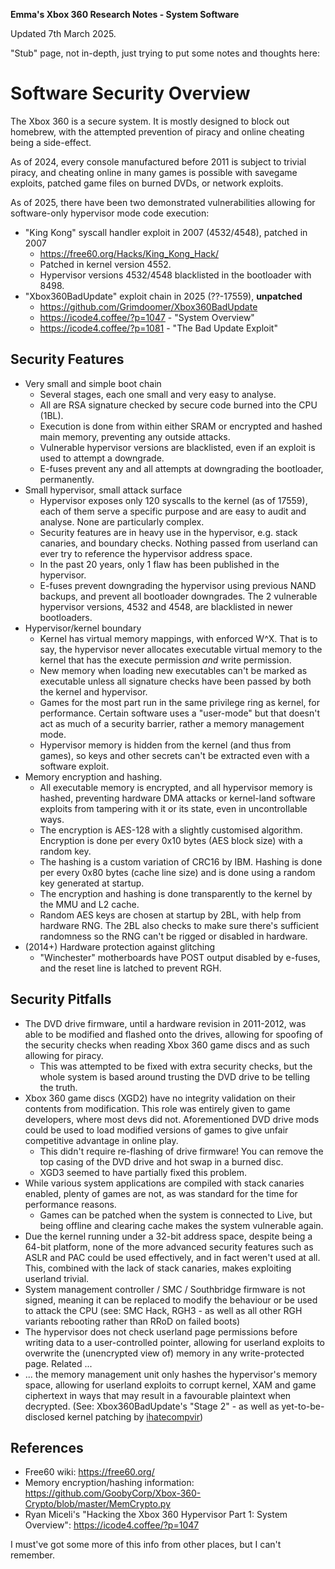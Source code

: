 **Emma's Xbox 360 Research Notes - System Software**

Updated 7th March 2025.

"Stub" page, not in-depth, just trying to put some notes and thoughts here:

# Software Security Overview

The Xbox 360 is a secure system. It is mostly designed to block out homebrew,
with the attempted prevention of piracy and online cheating being a side-effect.

As of 2024, every console manufactured before 2011 is subject to trivial
piracy, and cheating online in many games is possible with savegame exploits,
patched game files on burned DVDs, or network exploits.

As of 2025, there have been two demonstrated vulnerabilities allowing for
software-only hypervisor mode code execution:
- "King Kong" syscall handler exploit in 2007 (4532/4548), patched in 2007
  - https://free60.org/Hacks/King_Kong_Hack/
  - Patched in kernel version 4552.
  - Hypervisor versions 4532/4548 blacklisted in the bootloader with 8498.
- "Xbox360BadUpdate" exploit chain in 2025 (??-17559), **unpatched**
  - https://github.com/Grimdoomer/Xbox360BadUpdate
  - https://icode4.coffee/?p=1047 - "System Overview"
  - https://icode4.coffee/?p=1081 - "The Bad Update Exploit"

## Security Features

* Very small and simple boot chain
    * Several stages, each one small and very easy to analyse.
    * All are RSA signature checked by secure code burned into the CPU (1BL).
    * Execution is done from within either SRAM or encrypted and hashed main
      memory, preventing any outside attacks.
    * Vulnerable hypervisor versions are blacklisted, even if an exploit is used
      to attempt a downgrade.
    * E-fuses prevent any and all attempts at downgrading the bootloader,
      permanently.
* Small hypervisor, small attack surface
    * Hypervisor exposes only 120 syscalls to the kernel (as of 17559), each of
      them serve a specific purpose and are easy to audit and analyse. None are
      particularly complex.
    * Security features are in heavy use in the hypervisor, e.g. stack canaries,
      and boundary checks. Nothing passed from userland can ever try to reference
      the hypervisor address space.
    * In the past 20 years, only 1 flaw has been published in the hypervisor.
    * E-fuses prevent downgrading the hypervisor using previous NAND backups, and
      prevent all bootloader downgrades. The 2 vulnerable hypervisor versions,
      4532 and 4548, are blacklisted in newer bootloaders.
* Hypervisor/kernel boundary
    * Kernel has virtual memory mappings, with enforced W^X. That is to say,
      the hypervisor never allocates executable virtual memory to the kernel
      that has the execute permission *and* write permission.
    * New memory when loading new executables can't be marked as executable
      unless all signature checks have been passed by both the kernel and
      hypervisor.
    * Games for the most part run in the same privilege ring as kernel, for
      performance. Certain software uses a "user-mode" but that doesn't act
      as much of a security barrier, rather a memory management mode.
    * Hypervisor memory is hidden from the kernel (and thus from games), so
      keys and other secrets can't be extracted even with a software exploit.
* Memory encryption and hashing.
    * All executable memory is encrypted, and all hypervisor memory is hashed,
      preventing hardware DMA attacks or kernel-land software exploits from
      tampering with it or its state, even in uncontrollable ways.
    * The encryption is AES-128 with a slightly customised algorithm. Encryption
      is done per every 0x10 bytes (AES block size) with a random key.
    * The hashing is a custom variation of CRC16 by IBM. Hashing is done per
      every 0x80 bytes (cache line size) and is done using a random key generated
      at startup.
    * The encryption and hashing is done transparently to the kernel by the MMU
      and L2 cache.
    * Random AES keys are chosen at startup by 2BL, with help from hardware RNG.
      The 2BL also checks to make sure there's sufficient randomness so the RNG
      can't be rigged or disabled in hardware.
* (2014+) Hardware protection against glitching
    * "Winchester" motherboards have POST output disabled by e-fuses, and the
      reset line is latched to prevent RGH.

## Security Pitfalls

* The DVD drive firmware, until a hardware revision in 2011-2012, was able to be
  modified and flashed onto the drives, allowing for spoofing of the security
  checks when reading Xbox 360 game discs and as such allowing for piracy.
    * This was attempted to be fixed with extra security checks, but the whole
      system is based around trusting the DVD drive to be telling the truth.
* Xbox 360 game discs (XGD2) have no integrity validation on their contents from
  modification. This role was entirely given to game developers, where most devs
  did not. Aforementioned DVD drive mods could be used to load modified versions
  of games to give unfair competitive advantage in online play.
    * This didn't require re-flashing of drive firmware! You can remove the top
      casing of the DVD drive and hot swap in a burned disc.
    * XGD3 seemed to have partially fixed this problem.
* While various system applications are compiled with stack canaries enabled,
  plenty of games are not, as was standard for the time for performance reasons.
    * Games can be patched when the system is connected to Live, but being
      offline and clearing cache makes the system vulnerable again.
* Due the kernel running under a 32-bit address space, despite being a 64-bit
  platform, none of the more advanced security features such as ASLR and PAC
  could be used effectively, and in fact weren't used at all. This, combined
  with the lack of stack canaries, makes exploiting userland trivial.
* System management controller / SMC / Southbridge firmware is not signed,
  meaning it can be replaced to modify the behaviour or be used to attack the
  CPU (see: SMC Hack, RGH3 - as well as all other RGH variants rebooting rather
  than RRoD on failed boots)
* The hypervisor does not check userland page permissions before writing data
  to a user-controlled pointer, allowing for userland exploits to overwrite the
  (unencrypted view of) memory in any write-protected page. Related ...
* ... the memory management unit only hashes the hypervisor's memory space,
  allowing for userland exploits to corrupt kernel, XAM and game ciphertext in
  ways that may result in a favourable plaintext when decrypted. (See:
  Xbox360BadUpdate's "Stage 2" - as well as yet-to-be-disclosed kernel patching
  by [ihatecompvir](https://wetdry.world/@ihatecompvir/113359460700460045))

## References

* Free60 wiki:
  https://free60.org/
* Memory encryption/hashing information:
  https://github.com/GoobyCorp/Xbox-360-Crypto/blob/master/MemCrypto.py
* Ryan Miceli's "Hacking the Xbox 360 Hypervisor Part 1: System Overview":
  https://icode4.coffee/?p=1047

I must've got some more of this info from other places, but I can't remember.
